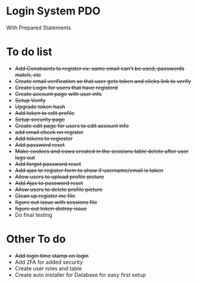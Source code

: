 # Login System PDO
With Prepared Statements

# To do list
- ~~Add Constraints to register ex: same email can't be used, passwords match, etc~~
- ~~Create email verification so that user gets token and clicks link to verify~~
- ~~Create Login for users that have registerd~~
- ~~Create account page with user info~~
- ~~Setup Verify~~
- ~~Upgrade token hash~~
- ~~Add token to edit profile~~
- ~~Setup security page~~
- ~~Create edit page for users to edit account info~~
- ~~add email check on register~~
- ~~Add tokens to regiester~~ 
- ~~Add password reset~~
- ~~Make cookies and eows created in the sessions table delete after user logs out~~
- ~~Add forgot password reset~~
- ~~Add ajax to register form to show if username/email is taken~~
- ~~Allow users to upload profile picture~~
- ~~Add Ajax to password reset~~
- ~~Allow users to delete profile picture~~
- ~~Clean up register inc file~~
- ~~figure out issue with sessions file~~
- ~~figure out token distroy issue~~
- Do final testing 

# Other To do
- ~~Add login time stamp on login~~
- Add 2FA for added security
- Create user roles and table
- Create auto installer for Database for easy first setup
